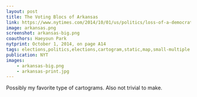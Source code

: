 ```yaml
---
layout: post
title: The Voting Blocs of Arkansas
link: https://www.nytimes.com/2014/10/01/us/politics/loss-of-a-democratic-power-leaves-arkansas-in-doubt-.html#arkansas-voting-blocs
image: arkansas.png
screenshot: arkansas-big.png
coauthors: Haeyoun Park
nytprint: October 1, 2014, on page A14
tags: elections,politics,elections,cartogram,static,map,small-multiple
publication: NYT
images:
    - arkansas-big.png
    - arkansas-print.jpg
---
```


Possibly my favorite type of cartograms. Also not trivial to make.
